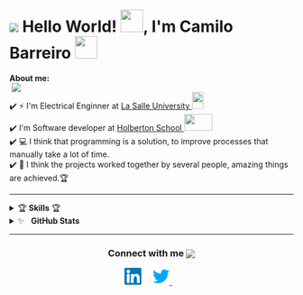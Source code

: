 <!--<img align='right' src='https://user-images.githubusercontent.com/5713670/87202985-820dcb80-c2b6-11ea-9f56-7ec461c497c3.gif' width='200"'>-->

# <img src="https://github.com/rajput2107/rajput2107/blob/master/Assets/Hi.gif" width="29px"> Hello World! <img src="https://user-images.githubusercontent.com/66263776/91667722-3f08f100-eacc-11ea-8645-20084e881c35.gif" width="40" height="40">, I'm Camilo Barreiro <img src="https://user-images.githubusercontent.com/5713670/87202985-820dcb80-c2b6-11ea-9f56-7ec461c497c3.gif" width="40" height="40">

**About me:**
<img align='right' src='https://user-images.githubusercontent.com/66263776/112155766-9fb86200-8bb3-11eb-9e0b-74890022293e.png' width='500"'>

:heavy_check_mark: :zap: I'm Electrical Enginner at <a href="https://www.lasalle.edu.co/">La Salle University <img src="https://user-images.githubusercontent.com/66263776/91668294-644c2e00-ead1-11ea-8774-7e1ff8b9b6a1.gif" width="20" height="30"></a><br>
:heavy_check_mark: I'm Software developer at <a href="https://www.holbertonschool.com/">Holberton School </a><img src="https://user-images.githubusercontent.com/66263776/91668517-ebe66c80-ead2-11ea-9f3a-cb4fd48c62a5.gif" width="50" height="30"><br>
:heavy_check_mark: :computer: I think that programming is a solution, to improve processes that manually take a lot of time.<br>
:heavy_check_mark: :star2: I think the projects worked together by several people, amazing things are achieved.:trophy:<br>



---
<details>
	<summary> 🏆 <b>Skills</b> 🏆</summary>
	<br/>
<h2 align="center">📖 Skill content 📖</h2>
<div align="center">
  <table>
    <tr>
      <th align="center" colspan="4"><center>Competitive Programming</center></th>
    </tr>
    <tr>
      <td align='center'><img width="37px" src="https://cdn3.iconfinder.com/data/icons/logos-and-brands-adobe/512/267_Python-512.png" alt="image"></td>
      <td align='center' colspan="2"><img width="40px" src="https://cdn.iconscout.com/icon/free/png-512/c-programming-569564.png" alt="C-image"></td>
      <td align='center'><img width="90px" src="https://user-images.githubusercontent.com/66263776/108609561-a1b4b880-739c-11eb-9405-9a3494e7fd2f.png" alt="image"></td>
    </tr>
    <tr>
      <td align='center'><FONT SIZE=2>Python</font></td>
      <td align='center' colspan="2"><FONT SIZE=2>C Language</font></td>
      <td align='center'><FONT SIZE=2>SQL</font></td>
    </tr>
    <tr>
      <th align="center" colspan="4"><center>Web Development</center></th>
    </tr>
    <tr>
      <td align='center'><img width="40px" src="https://upload-icon.s3.us-east-2.amazonaws.com/uploads/icons/png/8804286661557996995-512.png" alt="HTML-image"></td>
      <td align='center' colspan="2"><img width="40px" src="https://cdn4.iconfinder.com/data/icons/iconsimple-programming/512/css-512.png" alt="CSS-image"></td>
      <td align='center'><img width="40px" src="https://icon-library.com/images/javascript-icon-png/javascript-icon-png-23.jpg" alt="Javascript-image"></td>
    </tr>
    <tr>
      <td align='center' ><FONT SIZE=2>HTML5</font></td>
      <td align='center' colspan="2"><FONT SIZE=2>CSS3</font></td>
      <td align='center'><FONT SIZE=2>Javascript</font></td>
    </tr>
    <tr>
      <th align="center" colspan="4"><center>Operating system</center></th>
    </tr>
    <tr>
      <td align="center" colspan="4"><img width="40px" src="https://user-images.githubusercontent.com/66263776/118020257-7ef0cb00-b31f-11eb-8828-4b881569d7e5.png" alt="Linux-image"></td>
    </tr>
    <tr>
      <td align="center" colspan="4">Linux</td>
    </tr>
    <tr>
      <th align="center" colspan="4"><h3>Other help tools</h3></th>
    </tr>
    <tr>
      <td align='center'><img width="40px" src="https://upload.wikimedia.org/wikipedia/commons/thumb/3/3f/Git_icon.svg/1024px-Git_icon.svg.png" alt="Git-image"></td>
      <td align='center'><img width="70px" src="https://user-images.githubusercontent.com/66263776/118020442-b2cbf080-b31f-11eb-9343-077af0ceb598.png" alt="Flask-image"></td>
      <td align='center'><img width="100px" src="https://user-images.githubusercontent.com/66263776/118020925-4c939d80-b320-11eb-813e-a2430362e2f4.png" alt="SqlAlchemy-image"></td>
      <td align='center'><img width="100px" src="https://user-images.githubusercontent.com/66263776/118021504-e9563b00-b320-11eb-8837-0a84ddf83da9.png" alt="Docker"></td>
    </tr>
    <tr>
      <td align='center'><FONT SIZE=2>GIT</font></td>
      <td align='center'><FONT SIZE=2>FLASK</font></td>
      <td align='center'><FONT SIZE=2>SQLALCHEMY</font></td>
      <td align='center'><FONT SIZE=2>DOCKER</font></td>
    </tr>
  </table>
</div>
</details>
<details>
	<summary>✨&nbsp;&nbsp;&nbsp;<b>GitHub Stats</b></summary>
    <a>
    <img width="450" height="224" img align="left" alt="Camilo's Github Stats" src="https://github-readme-stats.vercel.app/api?username=CBarreiro96&theme=vue&show_icons=true&hide_border=true" class="responsive" />
    </a>
    <br>
    <a>
    <img width="350" img align="center" alt="TopLang" src="https://github-readme-stats.vercel.app/api/top-langs/?username=CBarreiro96&theme=vue&layout=compact&hide_border=true" class="responsive"/>
    </a>
    <br />
</details>


---
<!--Contact me -->
<div  align="center">
<h3  align="center"> Connect with me <img align="center" src="https://github.com/rajput2107/rajput2107/blob/master/Assets/Handshake.gif" height="33px" /></h3> 
</div>
<p align="center">
<!-- linkedin -->
<a href="https://www.linkedin.com/in/camilo-barreiro-herrera/"><img src="https://github.com/deut-erium/deut-erium/blob/master/assets/linkedin.svg" width="30px" alt="LinkedIn"></a> &nbsp; &nbsp;
<!-- twitter -->
<a href="https://twitter.com/CamiloBarreiro4"><img src="https://github.com/deut-erium/deut-erium/blob/master/assets/twitter.svg" width="30px" alt="Twitter"> </a> &nbsp; &nbsp;
  
